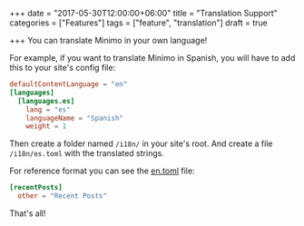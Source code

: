 +++
date = "2017-05-30T12:00:00+06:00"
title = "Translation Support"
categories = ["Features"]
tags = ["feature", "translation"]
draft = true

+++
You can translate Minimo in your own language!

For example, if you want to translate Minimo in Spanish, you will have to add this to your site's config file:

```toml
defaultContentLanguage = "en"
[languages]
  [languages.es]
    lang = "es"
    languageName = "Spanish"
    weight = 1
```

Then create a folder named `/i18n/` in your site's root. And create a file `/i18n/es.toml` with the translated strings.

For reference format you can see the [en.toml](https://github.com/MunifTanjim/minimo/blob/master/i18n/en.toml) file:

```toml
[recentPosts]
  other = "Recent Posts"
```

That's all!
